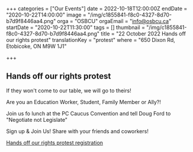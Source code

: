 +++
categories = ["Our Events"]
date = 2022-10-18T12:00:00Z
endDate = "2020-10-22T14:00:00"
image = "/img/c1855841-f8c0-4327-8d70-b7d9f8446aa4.png"
orga = "OSBCU"
orgaEmail = "info@osbcu.ca"
startDate = "2020-10-22T11:30:00"
tags = []
thumbnail = "/img/c1855841-f8c0-4327-8d70-b7d9f8446aa4.png"
title = "22 October 2022 Hands off our rights protest"
translationKey = "protest"
where = "650 Dixon Rd, Etobicoke, ON M9W 1J1"

+++
## Hands off our rights protest

If they won't come to our table, we will go to theirs!

Are you an Education Worker, Student, Family Member or Ally?!

Join us fo lunch at the PC Caucus Convention and tell Doug Ford to  "Negotiate not Legislate"

Sign up & Join Us! Share with your friends and coworkers!

[Hands off our rights protest registration](https://www.cognitoforms.com/OSBCUCSCSO/handsoffourrightsprotestnetouchezpasànosdroits)